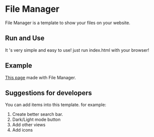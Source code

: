# File Manager
File Manager is a template to show your files on your website.

## Run and Use
It 's very simple and easy to use! just run index.html with your browser! 

## Example
[This page](http://webpages.iust.ac.ir/morteza_zakeri/repo/iust_course_materials/) made with File Manager.

## Suggestions for developers
You can add items into this template. for example:
1. Create better search bar.
2. Dark/Light mode button
3. Add other views
4. Add icons
